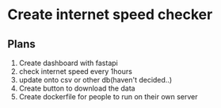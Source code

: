 # Create internet speed checker

## Plans
1. Create dashboard with fastapi 
2. check internet speed every 1hours 
3. update onto csv or other db(haven't decided..)
4. Create button to download the data
5. Create dockerfile for people to run on their own server